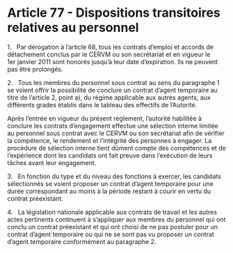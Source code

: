 # Article 77 - Dispositions transitoires relatives au personnel


1.   Par dérogation à l’article 68, tous les contrats d’emploi et accords de détachement conclus par le CERVM ou son secrétariat et en vigueur le 1er janvier 2011 sont honorés jusqu’à leur date d’expiration. Ils ne peuvent pas être prolongés.

2.   Tous les membres du personnel sous contrat au sens du paragraphe 1 se voient offrir la possibilité de conclure un contrat d’agent temporaire au titre de l’article 2, point a), du régime applicable aux autres agents, aux différents grades établis dans le tableau des effectifs de l’Autorité.

Après l’entrée en vigueur du présent règlement, l’autorité habilitée à conclure les contrats d’engagement effectue une sélection interne limitée au personnel sous contrat avec le CERVM ou son secrétariat afin de vérifier la compétence, le rendement et l’intégrité des personnes à engager. La procédure de sélection interne tient dûment compte des compétences et de l’expérience dont les candidats ont fait preuve dans l’exécution de leurs tâches avant leur engagement.

3.   En fonction du type et du niveau des fonctions à exercer, les candidats sélectionnés se voient proposer un contrat d’agent temporaire pour une durée correspondant au moins à la période restant à courir en vertu du contrat préexistant.

4.   La législation nationale applicable aux contrats de travail et les autres actes pertinents continuent à s’appliquer aux membres du personnel qui ont conclu un contrat préexistant et qui ont choisi de ne pas postuler pour un contrat d’agent temporaire ou qui ne se sont pas vu proposer un contrat d’agent temporaire conformément au paragraphe 2.
